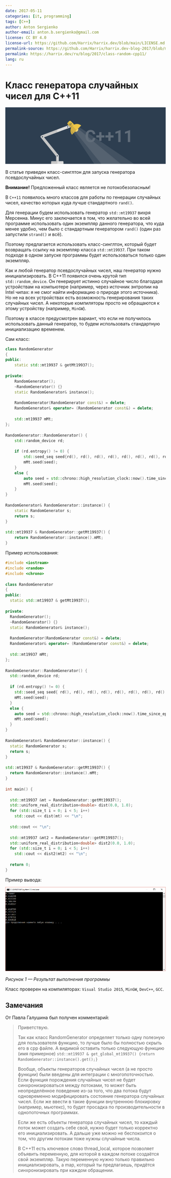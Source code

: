 ```yaml
---
date: 2017-05-11
categories: [it, programming]
tags: [C++]
author: Anton Sergienko
author-email: anton.b.sergienko@gmail.com
license: CC BY 4.0
license-url: https://github.com/Harrix/harrix.dev/blob/main/LICENSE.md
permalink-source: https://github.com/Harrix/harrix.dev-blog-2017/blob/main/class-random-cpp11/class-random-cpp11.md
permalink: https://harrix.dev/ru/blog/2017/class-random-cpp11/
lang: ru
---
```


# Класс генератора случайных чисел для C++11

![Featured image](featured-image.svg)

В статье приведен класс-синглтон для запуска генератора псевдослучайных чисел.

**Внимание!** Предложенный класс является не потокобезопасным!

В `C++11` появилось много классов для работы по генерации случайных чисел, качество которых куда лучше стандартного `rand()`.

Для генерации будем использовать генератор `std::mt19937` вихря Мерсенна. Минус его заключается в том, что желательно во всей программе использовать один экземпляр данного генератора, что куда менее удобно, чем было с стандартным генератором `rand()` (один раз запустили `strand()` и всё).

Поэтому предлагается использовать класс-синглтон, который будет возвращать ссылку на экземпляр класса `std::mt19937`. При таком подходе в одном запуске программы будет использоваться только один экземпляр.

Как и любой генератор псевдослучайных чисел, наш генератор нужно инициализировать. В C++11 появился очень крутой тип `std::random_device`. Он генерирует истинно случайное число благодаря устройствам на компьютере (например, через источник энтропии на Intel чипах: я не смог найти информацию о природе этого источника). Но не на всех устройствах есть возможность генерирования таких случайных чисел. А некоторые компиляторы просто не обращаются к этому устройству (например, `MinGW`).

Поэтому в классе предусмотрен вариант, что если не получилось использовать данный генератор, то будем использовать стандартную инициализацию временем.

Сам класс:

```cpp
class RandomGenerator
{
public:
    static std::mt19937 & getMt19937();

private:
    RandomGenerator();
    ~RandomGenerator() {}
    static RandomGenerator& instance();

    RandomGenerator(RandomGenerator const&) = delete;
    RandomGenerator& operator= (RandomGenerator const&) = delete;

    std::mt19937 mMt;
};

RandomGenerator::RandomGenerator() {
    std::random_device rd;

    if (rd.entropy() != 0) {
        std::seed_seq seed{rd(), rd(), rd(), rd(), rd(), rd(), rd(), rd()};
        mMt.seed(seed);
    }
    else {
        auto seed = std::chrono::high_resolution_clock::now().time_since_epoch().count();
        mMt.seed(seed);
    }
}

RandomGenerator& RandomGenerator::instance() {
    static RandomGenerator s;
    return s;
}

std::mt19937 & RandomGenerator::getMt19937() {
    return RandomGenerator::instance().mMt;
}
```

Пример использования:

```cpp
#include <iostream>
#include <random>
#include <chrono>

class RandomGenerator
{
public:
  static std::mt19937 & getMt19937();

private:
  RandomGenerator();
  ~RandomGenerator() {}
  static RandomGenerator& instance();

  RandomGenerator(RandomGenerator const&) = delete;
  RandomGenerator& operator= (RandomGenerator const&) = delete;

  std::mt19937 mMt;
};

RandomGenerator::RandomGenerator() {
  std::random_device rd;

  if (rd.entropy() != 0) {
    std::seed_seq seed{ rd(), rd(), rd(), rd(), rd(), rd(), rd(), rd() };
    mMt.seed(seed);
  }
  else {
    auto seed = std::chrono::high_resolution_clock::now().time_since_epoch().count();
    mMt.seed(seed);
  }
}

RandomGenerator& RandomGenerator::instance() {
  static RandomGenerator s;
  return s;
}

std::mt19937 & RandomGenerator::getMt19937() {
  return RandomGenerator::instance().mMt;
}

int main() {

  std::mt19937 &mt = RandomGenerator::getMt19937();
  std::uniform_real_distribution<double> dist(0.0, 1.0);
  for (std::size_t i = 0; i < 5; i++)
    std::cout << dist(mt) << "\n";

  std::cout << "\n";

  std::mt19937 &mt2 = RandomGenerator::getMt19937();
  std::uniform_real_distribution<double> dist2(0.0, 1.0);
  for (std::size_t i = 0; i < 5; i++)
    std::cout << dist2(mt2) << "\n";

  return 0;
}
```

Пример вывода:

![Результат выполнения программы](img/result.png)

_Рисунок 1 — Результат выполнения программы_

Класс проверен на компиляторах: `Visual Studio 2015`, `MinGW`, `DevC++`, `GCC`.

## Замечания

От Павла Галушина был получен комментарий:

> Приветствую.
>
> Так как класс RandomGenerator определяет только одну полезную для пользователя функцию, то лучше было бы полностью скрыть его в cpp файле. А видимой оставить только следующую функцию (имя примерное) `std::mt19937 & get_global_mt19937() {return RandomGenerator::instance().get();}`
>
> Вообще, объекты генераторов случайных чисел (а не просто функции) были введены для интеграции с многопоточностью. Если функция порождения случайных чисел не будет синхронизироваться между потоками, то может быть неопределённое поведение из-за того, что два потока будут одновременно модифицировать состояние генератора случайных чисел. Если же ввести в такие функции внутреннюю блокировку (например, мьютекс), то будет просадка по производительности в однопоточных программах.
>
> Если же есть объекты генератора случайных чисел, то каждый поток может создать себе свой, нужно будет только корректно его инициализировать. А дальше уже можно не беспокоится о том, что другим потокам тоже нужны случайные числа.
>
> В C++11 есть ключевое слово thread_local, которое позволяет объявить переменную, для которой в каждом потоке создаётся свой экземпляр. Такую переменную нужно только правильно инициализировать, а map, который ты предлагаешь, придётся синхронизировать при каждом обращении.
